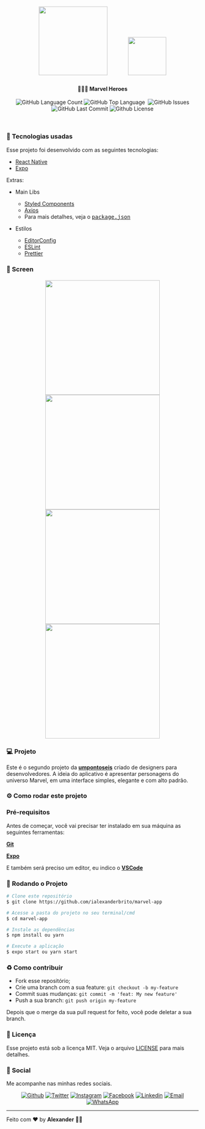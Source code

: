 <h1 align="center">
  <img src=".github/logo.svg" width="180px" />
   ⠀⠀
    <a align="center" href="https://umpontoseis.com/" target="_blank">
      <img  src=".github/umpontoseis.png" width="100px" />
   </a>
</h1>
<h4 align="center">
 <b>👨🏻‍🎤 Marvel Heroes</b>
</h4>
<p align="center">
    <img alt="GitHub Language Count" src="https://img.shields.io/github/languages/count/ialexanderbrito/marvel-app?style=flat-square" />
  <img alt="GitHub Top Language" src="https://img.shields.io/github/languages/top/ialexanderbrito/marvel-app?style=flat-square" />
  <img alt="" src="https://img.shields.io/github/repo-size/ialexanderbrito/marvel-app?style=flat-square" />
  <img alt="GitHub Issues" src="https://img.shields.io/github/issues/ialexanderbrito/marvel-app?style=flat-square" />
  <img alt="GitHub Last Commit" src="https://img.shields.io/github/last-commit/ialexanderbrito/marvel-app?style=flat-square" />
  <img alt="Github License" src="https://img.shields.io/github/license/ialexanderbrito/marvel-app?style=flat-square" />
</p>

<br>

### :rocket: Tecnologias usadas
Esse projeto foi desenvolvido com as seguintes tecnologias:
- [React Native](https://reactnative.dev/)
- [Expo](https://expo.io/)

Extras:

- Main Libs
  - [Styled Components](https://styled-components.com/)
  - [Axios](https://github.com/axios/axios)
  - Para mais detalhes, veja o <kbd>[package.json](./package.json)</kbd>

- Estilos
  - [EditorConfig](https://editorconfig.org/)
  - [ESLint](https://eslint.org/)
  - [Prettier](https://prettier.io/)

### 📱 Screen

<h4 align="center">
<img src=".github/01.png" width="300px" /> <img src=".github/02.png" width="300px" /> 
<img src=".github/03.png" width="300px" /> <img src=".github/04.png" width="300px" /> 
</h4>

### 💻 Projeto

Este é o segundo projeto da <b>[umpontoseis](https://umpontoseis.com/)</b> criado de designers para desenvolvedores. A ideia do aplicativo é apresentar personagens do universo Marvel, em uma interface simples, elegante e com alto padrão. 

### ⚙ Como rodar este projeto

### Pré-requisitos

Antes de começar, você vai precisar ter instalado em sua máquina as seguintes ferramentas:

<b>[Git](https://git-scm.com)</b>

<b>[Expo](https://expo.io)</b>

E também será preciso um editor, eu indico o <b>[VSCode](https://code.visualstudio.com/)</b>

### 🧭 Rodando o Projeto

```bash
# Clone este repositório
$ git clone https://github.com/ialexanderbrito/marvel-app

# Acesse a pasta do projeto no seu terminal/cmd
$ cd marvel-app

# Instale as dependências
$ npm install ou yarn

# Execute a aplicação
$ expo start ou yarn start
```

### :recycle: Como contribuir

- Fork esse repositório;
- Crie uma branch com a sua feature: `git checkout -b my-feature`
- Commit suas mudanças: `git commit -m 'feat: My new feature'`
- Push a sua branch: `git push origin my-feature`

Depois que o merge da sua pull request for feito, você pode deletar a sua branch.

### :memo: Licença

Esse projeto está sob a licença MIT. Veja o arquivo [LICENSE](LICENSE) para mais detalhes.

### 📱 Social

Me acompanhe nas minhas redes sociais.

<p align="center">

   <a href="https://github.com/ialexanderbrito" target="_blank" >
    <img alt="Github" src="https://img.shields.io/badge/-Github-lightgrey?style=flat-square&logo=Github&logoColor=white"></a> 
    
 <a href="https://twitter.com/ialexanderbrito" target="_blank" > 
     <img alt="Twitter" src="https://img.shields.io/badge/-Twitter-9cf?style=flat-square&logo=Twitter&logoColor=white"></a> 
  
  <a href="https://instagram.com/ialexanderbrito" target="_blank" >
    <img alt="Instagram" src="https://img.shields.io/badge/-Instagram-ff2b8e?style=flat-square&logo=Instagram&logoColor=white"></a> 
  
  <a href="https://facebook.com/ialexanderbrito" target="_blank" >
    <img alt="Facebook" src="https://img.shields.io/badge/-Facebook-blue?style=flat-square&logo=Facebook&logoColor=white"></a> 

  <a href="https://www.linkedin.com/in/ialexanderbrito/" target="_blank" >
    <img alt="Linkedin" src="https://img.shields.io/badge/-Linkedin-blue?style=flat-square&logo=Linkedin&logoColor=white"></a> 
  
  <a href="mailto:ialexanderbrito@gmail.com" target="_blank" >
    <img alt="Email" src="https://img.shields.io/badge/-Email-c14438?style=flat-square&logo=Gmail&logoColor=white"></a> 
  
  <a href="https://api.whatsapp.com/send?phone=5521979434402" target="_blank" >
    <img alt="WhatsApp" src="https://img.shields.io/badge/-WhatsApp-brightgreen?style=flat-square&logo=WhatsApp&logoColor=white"></a>
</p>

---

Feito com ❤️ by **Alexander** 🤙🏾
